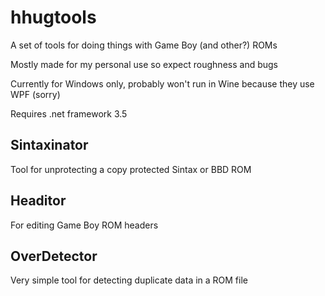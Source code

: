 hhugtools
=========
A set of tools for doing things with Game Boy (and other?) ROMs

Mostly made for my personal use so expect roughness and bugs

Currently for Windows only, probably won't run in Wine because they use WPF (sorry)

Requires .net framework 3.5

Sintaxinator
------------
Tool for unprotecting a copy protected Sintax or BBD ROM

Headitor
--------
For editing Game Boy ROM headers

OverDetector
------------
Very simple tool for detecting duplicate data in a ROM file